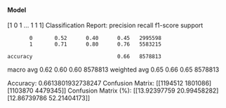 #### Model
[1 0 1 ... 1 1 1]
Classification Report:
              precision    recall  f1-score   support

           0       0.52      0.40      0.45   2995598
           1       0.71      0.80      0.76   5583215

    accuracy                           0.66   8578813
   macro avg       0.62      0.60      0.60   8578813
weighted avg       0.65      0.66      0.65   8578813

Accuracy: 0.6613801932738247
Confusion Matrix:
[[1194512 1801086]
 [1103870 4479345]]
Confusion Matrix (%):
[[13.92397759 20.99458282]
 [12.86739786 52.21404173]]
